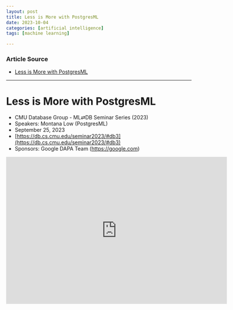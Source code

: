 ```yaml
---
layout: post
title: Less is More with PostgresML
date: 2023-10-04
categories: [artificial intelligence]
tags: [machine learning]

---
```


### Article Source

* [Less is More with PostgresML](https://www.youtube.com/watch?v=F0mzDqLQB4Q&list=PLSE8ODhjZXjYVdJKka5g3xTKfPBITrxOu&index=3)

---

# Less is More with PostgresML

* CMU Database Group - ML⇄DB Seminar Series (2023)
* Speakers: Montana Low (PostgresML)
* September 25, 2023
* [https://db.cs.cmu.edu/seminar2023/#db3](https://db.cs.cmu.edu/seminar2023/#db3)
* Sponsors: Google DAPA Team (https://google.com)


<iframe width="600" height="400" src="https://www.youtube.com/embed/F0mzDqLQB4Q?si=tdV1C_VGDB251WU0" title="YouTube video player" frameborder="0" allow="accelerometer; autoplay; clipboard-write; encrypted-media; gyroscope; picture-in-picture; web-share" allowfullscreen></iframe>